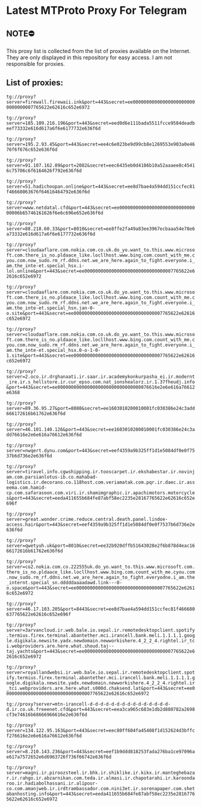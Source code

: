 # Latest MTProto Proxy For Telegram

## NOTE⛔

This proxy list is collected from the list of proxies available on the Internet. They are only displayed in this repository for easy access. I am not responsible for proxies.

## List of proxies:

`tg://proxy?server=firewall.firewaii.ink&port=443&secret=ee000000000000000000000000000000007765622e62616c652e6972`

`tg://proxy?server=185.109.216.196&port=443&secret=eed0d6e111bada5511fcce9584deadbeef73332e616d617a6f6e6177732e636f6d`

`tg://proxy?server=195.2.93.45&port=443&secret=ee4c6e023be9d99cb8e1269553e903a0e4676f6f676c652e636f6d`

`tg://proxy?server=91.107.162.89&port=2082&secret=eec6435eb0d4186b10a52aaaee8c45416c75706c6f6164626f792e636f6d`

`tg://proxy?server=51.hadichoopan.online&port=443&secret=ee8d7bae4a594dd151ccfec81f46668063676f64616464792e636f6d`

`tg://proxy?server=www.netdatal.cfd&port=443&secret=ee000000000000000000000000000000006b65746161626f6e6c696e652e636f6d`

`tg://proxy?server=88.218.60.33&port=8010&secret=ee8ffe2fa49a83ee3967ecbaaa54e78e6a73332e616d617a6f6e6177732e636f6d`

`tg://proxy?server=cloudaaflare.com.nokia.com.co.uk.do_yo.want_to.this.www.microsoft.com.there_is_no.pldaace_like.locllhost.www.bing.com.count_with_me.cyou.com.now_sudo.rm_rf.ddns.net.we_are_here.again_to_fight.everyone.i_am.the_inte-et.special_hsx.i-lol.online&port=443&secret=ee000000000000000000000000000000007765622e62616c652e6972`

`tg://proxy?server=cloudaaflare.com.nokia.com.co.uk.do_yo.want_to.this.www.microsoft.com.there_is_no.pldaace_like.locllhost.www.bing.com.count_with_me.cyou.com.now_sudo.rm_rf.ddns.net.we_are_here.again_to_fight.everyone.i_am.the_inte-et.special_hsn.jan-0-o.site&port=443&secret=ee000000000000000000000000000000007765622e62616c652e6972`

`tg://proxy?server=cloudaaflare.com.nokia.com.co.uk.do_yo.want_to.this.www.microsoft.com.there_is_no.pldaace_like.locllhost.www.bing.com.count_with_me.cyou.com.now_sudo.rm_rf.ddns.net.we_are_here.again_to_fight.everyone.i_am.the_inte-et.special_hsx.0-o-1-0-1.site&port=443&secret=ee000000000000000000000000000000007765622e62616c652e6972`

`tg://proxy?server=2.oco.ir.drghanaati.ir.saar.ir.academykonkurpasha_ei.ir.modernt_ire.ir.s_hellstore.ir.cur_epso.com.nat_ionshealorz.ir.1.37fheudj.info&port=443&secret=ee0000000000000000000000000000000076616e2e6e616a76612e6368`

`tg://proxy?server=89.36.95.27&port=8080&secret=ee1603010200010001fc030386e24c3add666172616b61762e636f6d`

`tg://proxy?server=46.101.140.126&port=443&secret=ee1603010200010001fc030386e24c3add76616e2e6e616a76612e636f6d`

`tg://proxy?server=nwqert.dynu.com&port=443&secret=eef4359a9b325ff1d1e5084df0e0f7537b6d736e2e636f6d`

`tg://proxy?server=tiravel.info.cgwshipping.ir.tooscarpet.ir.ekshabestar.ir.novinjam.com.parsianlotus-ib.co.mahabad-logistics.ir.decorano.co.118host.com.veriamatak.com.pqr.ir.daec.ir.asseema.com.hamid-cp.com.safarasoon.com.viri.ir.shamimgraphic.ir.apachimotors.motorcycles&port=443&secret=eeda411655b684fe87abf58ec2235e28167765622e62616c652e696f`

`tg://proxy?server=great.wonder.crime.reduce.central.death.panel.lindoe-access.hair&port=443&secret=eef4359a9b325ff1d1e5084df0e0f7537b6d736e2e636f6d`

`tg://proxy?server=qwetyuh.uk&port=8010&secret=ee32b920dffb51643028e2f6b878d4eac1666172616b61762e636f6d`

`tg://proxy?server=co2.nokia.com.co.222555uk.do_yo.want_to.this.www.microsoft.com.there_is_no.pldaace_like.locllhost.www.bing.com.count_with_me.cyou.com.now_sudo.rm_rf.ddns.net.we_are_here.again_to_fight.everyodne.i_am.the_internt.special_sn.dddddaaaadawd.link---0-o.space&port=443&secret=ee000000000000000000000000000000007765622e62616c652e6972`

`tg://proxy?server=46.17.103.205&port=8443&secret=ee8d7bae4a594dd151ccfec81f466680637765622e62616c652e696f`

`tg://proxy?server=3arvancloud.ir.web.bale.io.sepal.ir.remotedesktopclient.spotify.termius.firex.terminal.abantether.mci.irancell.bank.meli.1.1.1.1.google.digikala.newsite.yadx.newdomain.newworkishere.4_2_2_4.rightel.ir_tci.webproviders.are.here.what.shoud.taj--taj.yachts&port=443&secret=ee000000000000000000000000000000007765622e62616c652e6972`

`tg://proxy?server=royallandwebsi.ir.web.bale.io.sepal.ir.remotedesktopclient.spotify.termius.firex.terminal.abantether.mci.irancell.bank.meli.1.1.1.1.google.digikala.newsite.yadx.newdomain.newworkishere.4_2_2_4.rightel.ir_tci.webproviders.are.here.what.s000d.chaksend.lat&port=443&secret=ee000000000000000000000000000000007765622e62616c652e6972`

`tg://proxy?server=mtn-irancell-d-d-d-d-d-d-d-d-d-d-d-d-d-d-d-d.ir.co.uk.freeenet.cfd&port=443&secret=eea3ca965c683e1db2d880782a2698cf3e74616b68666966616e2e636f6d`

`tg://proxy?server=134.122.95.163&port=443&secret=eec80ff604fa45408f1d152624d3bffcf276616e2e6e616a76612e636f6d`

`tg://proxy?server=8.210.143.236&port=443&secret=eef1b9ddd818253fada276ba1ce97096ae617a7572652e6d6963726f736f66742e636f6d`

`tg://proxy?server=magni.ir.piroozsteel.ir.bhk.ir.shiklike.ir.kikx.ir.manteghebazar.ir.rahgo.ir.abzarnikan.com.teda.ir.almasi.ir.chapotarahi.ir.karoondaroo.ir.hadiabolhassani.ir.alipour-co.com.amanjweb.ir.irdtrambassador.com.nini3et.ir.sorenapaper.com.shetabanhosting.info&port=443&secret=eeda411655b684fe87abf58ec2235e28167765622e62616c652e6972`

